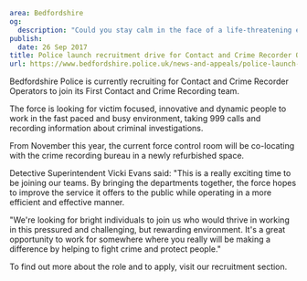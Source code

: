 ```yaml
area: Bedfordshire
og:
  description: "Could you stay calm in the face of a life-threatening emergency? Do you want to work somewhere where you\u2019ll be making a real difference to the public?"
publish:
  date: 26 Sep 2017
title: Police launch recruitment drive for Contact and Crime Recorder Operators
url: https://www.bedfordshire.police.uk/news-and-appeals/police-launch-recruitment-drive
```

Bedfordshire Police is currently recruiting for Contact and Crime Recorder Operators to join its First Contact and Crime Recording team.

The force is looking for victim focused, innovative and dynamic people to work in the fast paced and busy environment, taking 999 calls and recording information about criminal investigations.

From November this year, the current force control room will be co-locating with the crime recording bureau in a newly refurbished space.

Detective Superintendent Vicki Evans said: "This is a really exciting time to be joining our teams. By bringing the departments together, the force hopes to improve the service it offers to the public while operating in a more efficient and effective manner.

"We're looking for bright individuals to join us who would thrive in working in this pressured and challenging, but rewarding environment. It's a great opportunity to work for somewhere where you really will be making a difference by helping to fight crime and protect people."

To find out more about the role and to apply, visit our recruitment section.

